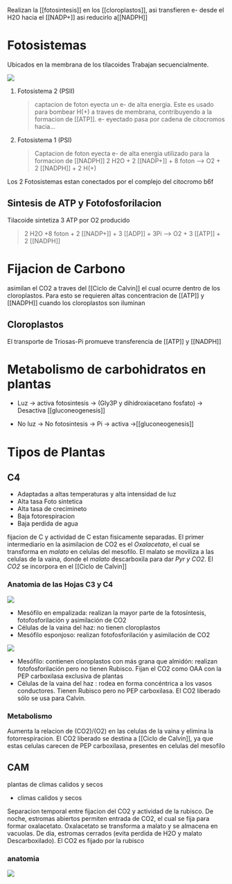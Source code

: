 Realizan la [[fotosintesis]] en los [[cloroplastos]], asi transfieren e- desde el H2O hacia el [[NADP+]] asi reducirlo a[[NADPH]]

# Fotosistemas

Ubicados en la membrana de los tilacoides
Trabajan secuencialmente.

![](https://i.imgur.com/CoZmsLj.png)

1. Fotosistema 2 (PSII)
    > captacion de foton eyecta un e- de alta energia. Este es usado para bombear H(+) a traves de membrana, contribuyendo a la formacion de [[ATP]]. e- eyectado pasa por cadena de citocromos hacia...
2. Fotosistema 1 (PSI)
    > Captacion de foton eyecta e- de alta energia utilizado para la formacion de [[NADPH]]
    > 2 H2O + 2 [[NADP+]] + 8 foton --> O2 + 2 [[NADPH]] + 2 H(+)

Los 2 Fotosistemas estan conectados por el complejo del citocromo b6f

## Sintesis de ATP y Fotofosforilacion

Tilacoide sintetiza 3 ATP por O2 producido

> 2 H2O +8 foton + 2 [[NADP+]] + 3 [[ADP]] + 3Pi --> O2 + 3 [[ATP]] + 2 [[NADPH]]

# Fijacion de Carbono

asimilan el CO2 a traves del [[Ciclo de Calvin]] el cual ocurre dentro de los cloroplastos.
Para esto se requieren altas concentracion de [[ATP]] y [[NADPH]] cuando los cloroplastos son iluminan

## Cloroplastos

El transporte de Triosas-Pi promueve transferencia de [[ATP]] y [[NADPH]]

# Metabolismo de carbohidratos en plantas

- Luz → activa fotosintesis → (Gly3P y dihidroxiacetano fosfato) → Desactiva [[gluconeogenesis]]

- No luz → No fotosintesis → Pi → activa →[[gluconeogenesis]]

# Tipos de Plantas

## C4

- Adaptadas a altas temperaturas y alta intensidad de luz
- Alta tasa Foto sintetica
- Alta tasa de crecimineto
- Baja fotorespiracion
- Baja perdida de agua

fijacion de C y actividad de C estan fisicamente separadas.
El primer intermediario en la asimilacion de CO2 es el _Oxalacetato_, el cual se transforma en _malato_ en celulas del mesofilo.
El malato se moviliza a las celulas de la vaina, donde el _malato_ descarboxila para dar _Pyr y CO2_.
El _CO2_ se incorpora en el [[Ciclo de Calvin]]

### Anatomia de las Hojas C3 y C4

![](https://i.imgur.com/UVoMQ4d.png)

- Mesófilo en empalizada: realizan la mayor parte de la fotosíntesis, fotofosforilación y asimilación de CO2
- Células de la vaina del haz: no tienen cloroplastos
- Mesófilo esponjoso: realizan fotofosforilación y asimilación de CO2

![](https://i.imgur.com/QDcE6Bh.png)

- Mesófilo: contienen cloroplastos con más grana que almidón: realizan fotofosforilación pero no tienen Rubisco. Fijan el CO2 como OAA con la PEP carboxilasa exclusiva de plantas
- Células de la vaina del haz : rodea en forma concéntrica a los vasos conductores. Tienen Rubisco pero no PEP carboxilasa. El CO2 liberado sólo se usa para Calvin.

### Metabolismo

Aumenta la relacion de (CO2)/(O2) en las celulas de la vaina y elimina la fotorrespiracion.
El CO2 liberado se destina a [[Ciclo de Calvin]], ya que estas celulas carecen de PEP carboxilasa, presentes en celulas del mesofilo

## CAM

plantas de climas calidos y secos

- climas calidos y secos

Separacion temporal entre fijacion del CO2 y actividad de la rubisco.
De noche, estromas abiertos permiten entrada de CO2, el cual se fija para formar oxalacetato.
Oxalacetato se transforma a malato y se almacena en vacuolas.
De dia, estromas cerrados (evita perdida de H2O y malato Descarboxilado). El CO2 es fijado por la rubisco

### anatomia
![](https://i.imgur.com/U3ioCky.png)
